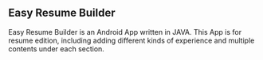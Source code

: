 ## Easy Resume Builder
Easy Resume Builder is an Android App written in JAVA. This App is for resume edition, including adding different kinds of experience and multiple contents under each section.
